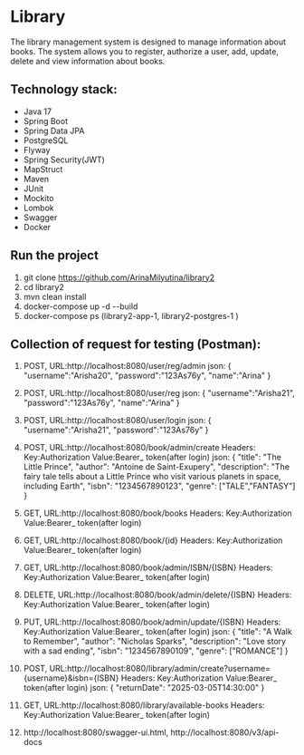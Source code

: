 # **Library**

The library management system is designed to manage information about books. The system allows you to register, authorize a user, add, update, delete and view information about books.

## **Technology stack:**
- Java 17
- Spring Boot
- Spring Data JPA
- PostgreSQL
- Flyway
- Spring Security(JWT)
- MapStruct
- Maven
- JUnit
- Mockito
- Lombok
- Swagger
- Docker

## **Run the project**
1. git clone https://github.com/ArinaMilyutina/library2
2. cd library2
3. mvn clean install
4. docker-compose up -d --build
5. docker-compose ps (library2-app-1, library2-postgres-1 )

## **Collection of request for testing (Postman):**
1. POST, URL:http://localhost:8080/user/reg/admin
json:
   {
   "username":"Arisha20",
   "password":"123As76y",
   "name":"Arina"
   }

2. POST, URL:http://localhost:8080/user/reg
   json:
   {
   "username":"Arisha21",
   "password":"123As76y",
   "name":"Arina"
   }

3. POST, URL:http://localhost:8080/user/login
   json:
   {
   "username":"Arisha21",
   "password":"123As76y"
   }

4. POST, URL:http://localhost:8080/book/admin/create
Headers: 
Key:Authorization
Value:Bearer_ token(after login)
   json:
   {
   "title": "The Little Prince",
   "author": "Antoine de Saint-Exupery",
   "description": "The fairy tale tells about a Little Prince who visit various planets in space, including Earth",
   "isbn": "1234567890123",
   "genre": ["TALE","FANTASY"]
   }

5.  GET, URL:http://localhost:8080/book/books
    Headers:
    Key:Authorization
    Value:Bearer_ token(after login)

6. GET, URL:http://localhost:8080/book/{id}
   Headers:
   Key:Authorization
   Value:Bearer_ token(after login)

7. GET, URL:http://localhost:8080/book/admin/ISBN/{ISBN}
   Headers:
   Key:Authorization
   Value:Bearer_ token(after login)

8. DELETE, URL:http://localhost:8080/book/admin/delete/{ISBN}
   Headers:
   Key:Authorization
   Value:Bearer_ token(after login)

9. PUT, URL:http://localhost:8080/book/admin/update/{ISBN}
   Headers:
   Key:Authorization
   Value:Bearer_ token(after login)
   json:
   {
   "title": "A Walk to Remember",
   "author": "Nicholas Sparks",
   "description": "Love story with a sad ending",
   "isbn": "1234567890109",
   "genre": ["ROMANCE"]
   }

10. POST, URL:http://localhost:8080/library/admin/create?username={username}&isbn={ISBN}
    Headers:
    Key:Authorization
    Value:Bearer_ token(after login)
    json:
    {
    "returnDate": "2025-03-05T14:30:00"
    }

11. GET, URL:http://localhost:8080/library/available-books
    Headers:
    Key:Authorization
    Value:Bearer_ token(after login)
12. http://localhost:8080/swagger-ui.html,
    http://localhost:8080/v3/api-docs